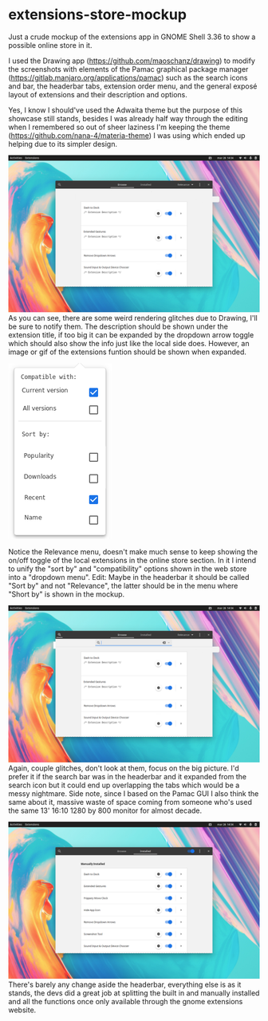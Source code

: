 # extensions-store-mockup

Just a crude mockup of the extensions app in GNOME Shell 3.36 to show a possible online store in it. 

I used the Drawing app (https://github.com/maoschanz/drawing) to modify the screenshots with elements of the Pamac graphical package manager (https://gitlab.manjaro.org/applications/pamac) such as the search icons and bar, the headerbar tabs, extension order menu, and the general exposé layout of extensions and their description and options.

Yes, I know I should've used the Adwaita theme but the purpose of this showcase still stands, besides I was already half way through the editing when I remembered so out of sheer laziness I'm keeping the theme (https://github.com/nana-4/materia-theme) I was using which ended up helping due to its simpler design.

![UI of the online store section](./extensions-store.png)
As you can see, there are some weird rendering glitches due to Drawing, I'll be sure to notify them.
The description should be shown under the extension title, if too big it can be expanded by the dropdown arrow toggle which should also show the info just like the local side does. However, an image or gif of the extensions funtion should be shown when expanded.

![UI of the store order menu](./extensions-order.png)

Notice the Relevance menu, doesn't make much sense to keep showing the on/off toggle of the local extensions in the online store section. In it I intend to unify the "sort by" and "compatibility" options shown in the web store into a "dropdown menu".
Edit: Maybe in the headerbar it should be called "Sort by" and not "Relevance", the latter should be in the menu where "Short by" is shown in the mockup.

![UI of the online search section](./extensions-search.png)
Again, couple glitches, don't look at them, focus on the big picture. I'd prefer it if the search bar was in the headerbar and it expanded from the search icon but it could end up overlapping the tabs which would be a messy nightmare. Side note, since I based on the Pamac GUI I also think the same about it, massive waste of space coming from someone who's used the same 13' 16:10 1280 by 800 monitor for almost decade.

![UI of the local section](./extensions-local.png)
There's barely any change aside the headerbar, everything else is as it stands, the devs did a great job at splitting the built in and manually installed and all the functions once only available through the gnome extensions website.
